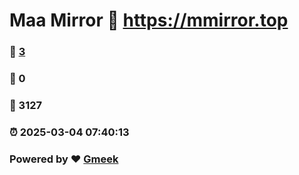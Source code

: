 # Maa Mirror :link: https://mmirror.top 
### :page_facing_up: [3](https://mmirror.top/tag.html) 
### :speech_balloon: 0 
### :hibiscus: 3127 
### :alarm_clock: 2025-03-04 07:40:13 
### Powered by :heart: [Gmeek](https://github.com/Meekdai/Gmeek)
